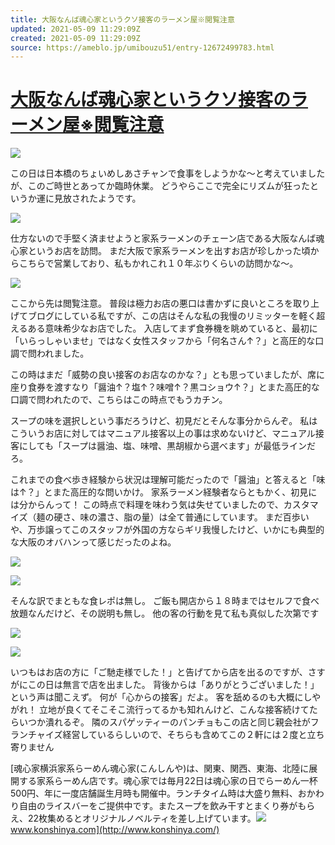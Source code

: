 ```yaml
---
title: 大阪なんば魂心家というクソ接客のラーメン屋※閲覧注意
updated: 2021-05-09 11:29:09Z
created: 2021-05-09 11:29:09Z
source: https://ameblo.jp/umibouzu51/entry-12672499783.html
---
```


# [大阪なんば魂心家というクソ接客のラーメン屋※閲覧注意](https://ameblo.jp/umibouzu51/entry-12672499783.html)

[![](https://stat.ameba.jp/user_images/20210504/19/umibouzu51/7f/a3/j/o1600120014936649565.jpg?caw=800)](https://stat.ameba.jp/user_images/20210504/19/umibouzu51/7f/a3/j/o1600120014936649565.jpg)

この日は日本橋のちょいめしあさチャンで食事をしようかな～と考えていましたが、このご時世とあってか臨時休業。
どうやらここで完全にリズムが狂ったというか運に見放されたようです。

[![](https://stat.ameba.jp/user_images/20210504/19/umibouzu51/4c/3a/j/o1600120014936649595.jpg?caw=800)](https://stat.ameba.jp/user_images/20210504/19/umibouzu51/4c/3a/j/o1600120014936649595.jpg)

仕方ないので手堅く済ませようと家系ラーメンのチェーン店である大阪なんば魂心家というお店を訪問。
まだ大阪で家系ラーメンを出すお店が珍しかった頃からこちらで営業しており、私もかれこれ１０年ぶりくらいの訪問かな～。

[![](https://stat.ameba.jp/user_images/20210504/19/umibouzu51/f6/ee/j/o1600120014936649618.jpg?caw=800)](https://stat.ameba.jp/user_images/20210504/19/umibouzu51/f6/ee/j/o1600120014936649618.jpg)

ここから先は閲覧注意。
普段は極力お店の悪口は書かずに良いところを取り上げてブログにしている私ですが、この店はそんな私の我慢のリミッターを軽く超えるある意味希少なお店でした。
入店してまず食券機を眺めていると、最初に「いらっしゃいませ」ではなく女性スタッフから「何名さん↑？」と高圧的な口調で問われました。

この時はまだ「威勢の良い接客のお店なのかな？」とも思っていましたが、席に座り食券を渡すなり「醤油↑？塩↑？味噌↑？黒コショウ↑？」とまた高圧的な口調で問われたので、こちらはこの時点でもうカチン。

スープの味を選択しという事だろうけど、初見だとそんな事分からんぞ。
私はこういうお店に対してはマニュアル接客以上の事は求めないけど、マニュアル接客にしても「スープは醤油、塩、味噌、黒胡椒から選べます」が最低ラインだろ。

これまでの食べ歩き経験から状況は理解可能だったので「醤油」と答えると「味は↑？」とまた高圧的な問いかけ。
家系ラーメン経験者ならともかく、初見には分からんって！
この時点で料理を味わう気は失せていましたので、カスタマイズ（麺の硬さ、味の濃さ、脂の量）は全て普通にしています。
まだ百歩いや、万歩譲ってこのスタッフが外国の方ならギリ我慢したけど、いかにも典型的な大阪のオバハンって感じだったのよね。

[![](https://stat.ameba.jp/user_images/20210504/19/umibouzu51/61/13/j/o1600120014936649656.jpg?caw=800)](https://stat.ameba.jp/user_images/20210504/19/umibouzu51/61/13/j/o1600120014936649656.jpg)

[![](https://stat.ameba.jp/user_images/20210504/19/umibouzu51/a3/9b/j/o1600120014936649635.jpg?caw=800)](https://stat.ameba.jp/user_images/20210504/19/umibouzu51/a3/9b/j/o1600120014936649635.jpg)

そんな訳でまともな食レポは無し。
ご飯も開店から１８時まではセルフで食べ放題なんだけど、その説明も無し。
他の客の行動を見て私も真似した次第です

[![](https://stat.ameba.jp/user_images/20210504/19/umibouzu51/06/c3/j/o1600120014936649673.jpg?caw=800)](https://stat.ameba.jp/user_images/20210504/19/umibouzu51/06/c3/j/o1600120014936649673.jpg)

[![](https://stat.ameba.jp/user_images/20210504/19/umibouzu51/28/bb/j/o1600120014936649630.jpg?caw=800)](https://stat.ameba.jp/user_images/20210504/19/umibouzu51/28/bb/j/o1600120014936649630.jpg)

いつもはお店の方に「ご馳走様でした！」と告げてから店を出るのですが、さすがにこの日は無言で店を出ました。
背後からは「ありがとうございました！」という声は聞こえず。
何が「心からの接客」だよ。
客を舐めるのも大概にしやがれ！
立地が良くてそこそこ流行ってるかも知れんけど、こんな接客続けてたらいつか潰れるぞ。
隣のスパゲッティーのパンチョもこの店と同じ親会社がフランチャイズ経営しているらしいので、そちらも含めてこの２軒には２度と立ち寄りません

[魂心家横浜家系らーめん魂心家(こんしんや)は、関東、関西、東海、北陸に展開する家系らーめん店です。魂心家では毎月22日は魂心家の日でらーめん一杯500円、年に一度店舗誕生月時も開催中。ランチタイム時は大盛り無料、おかわり自由のライスバーをご提供中です。またスープを飲み干すとまくり券がもらえ、22枚集めるとオリジナルノベルティを差し上げています。![](https://c.stat100.ameba.jp/ameblo/symbols/v3.20.0/svg/gray/editor_link.svg)www.konshinya.com](http://www.konshinya.com/)